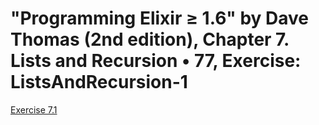 # "Programming Elixir ≥ 1.6" by Dave Thomas (2nd edition), Chapter 7. Lists and Recursion • 77, Exercise: ListsAndRecursion-1

[Exercise 7.1](ListsAndRecursion-1.exs)
